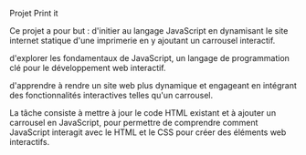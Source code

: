 Projet Print it

Ce projet a pour but :
d'initier au langage JavaScript en dynamisant le site internet statique d'une imprimerie en y ajoutant un carrousel interactif.

d'explorer les fondamentaux de JavaScript, un langage de programmation clé pour le développement web interactif. 

d'apprendre à rendre un site web plus dynamique et engageant en intégrant des fonctionnalités interactives telles qu'un carrousel.

La tâche consiste à mettre à jour le code HTML existant et à ajouter un carrousel en JavaScript, pour permettre de comprendre comment JavaScript interagit avec le HTML et le CSS pour créer des éléments web interactifs.
